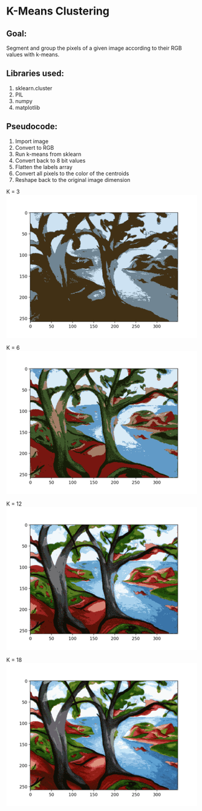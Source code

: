 # K-Means Clustering

## Goal:
Segment and group the pixels of a given image according to their RGB values with k-means. 

## Libraries used:
1. sklearn.cluster
2. PIL
3. numpy
4. matplotlib

## Pseudocode:
1. Import image
2. Convert to RGB
3. Run k-means from sklearn
4. Convert back to 8 bit values
5. Flatten the labels array
6. Convert all pixels to the color of the centroids
7. Reshape back to the original image dimension

K = 3
![k-means3](https://github.com/OlhaMaslova/AI_assignments/blob/master/k-means%20clustering/kmeans-3.png)

K = 6
![k-means6](https://github.com/OlhaMaslova/AI_assignments/blob/master/k-means%20clustering/kmeans-6.png)

K = 12
![k-means12](https://github.com/OlhaMaslova/AI_assignments/blob/master/k-means%20clustering/kmeans-12.png)

K = 18
![k-means18](https://github.com/OlhaMaslova/AI_assignments/blob/master/k-means%20clustering/kmeans-18.png)
